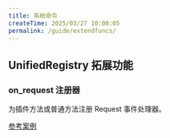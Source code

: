 ```yaml
---
title: 系统命令
createTime: 2025/03/27 10:00:05
permalink: /guide/extendfuncs/
---
```


## UnifiedRegistry 拓展功能

### on_request 注册器

为插件方法或普通方法注册 Request 事件处理器。

[参考案例](../../9.%20实际项目参考/教程项目/4.%20处理好友请求和加群请求.md#前台模式（插件版）)